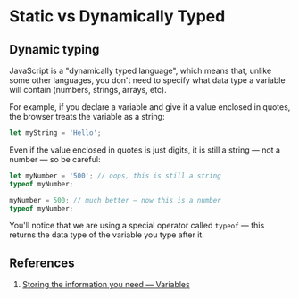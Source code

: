 # Static vs Dynamically Typed

## Dynamic typing

JavaScript is a "dynamically typed language", which means that, unlike some other languages, you don't need to specify what data type a variable will contain (numbers, strings, arrays, etc).

For example, if you declare a variable and give it a value enclosed in quotes, the browser treats the variable as a string:

```js
let myString = 'Hello';
```

Even if the value enclosed in quotes is just digits, it is still a string — not a number — so be careful:

```js
let myNumber = '500'; // oops, this is still a string
typeof myNumber;

myNumber = 500; // much better — now this is a number
typeof myNumber;
```

You'll notice that we are using a special operator called `typeof` — this returns the data type of the variable you type after it.

## References

1. [Storing the information you need — Variables](https://developer.mozilla.org/en-US/docs/Learn/JavaScript/First_steps/Variables)
